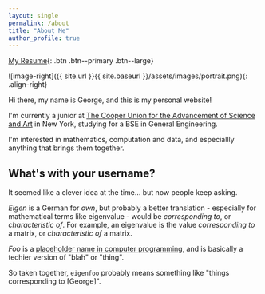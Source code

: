 ```yaml
---
layout: single
permalink: /about
title: "About Me"
author_profile: true
---
```

[My Resume](https://raw.githubusercontent.com/eigenfoo/eigenfoo.github.io/master/assets/documents/resume.pdf){: .btn .btn--primary .btn--large}

![image-right]({{ site.url }}{{ site.baseurl }}/assets/images/portrait.png){: .align-right}

Hi there, my name is George, and this is my personal website!

I'm currently a junior at [The Cooper Union for the Advancement of Science
and Art](http://cooper.edu/welcome) in New York, studying for a BSE in
General Engineering.

I'm interested in mathematics, computation and data, and especiallly anything
that brings them together.

## What's with your username?

It seemed like a clever idea at the time... but now people keep asking.

_Eigen_ is a German for _own_, but probably a better translation - especially
for mathematical terms like eigenvalue - would be _corresponding to_, or
_characteristic of_. For example, an eigenvalue is the value _corresponding to_
a matrix, or _characteristic of_ a matrix.

_Foo_ is a [placeholder name in computer
programming](https://en.wikipedia.org/wiki/Foobar), and is basically a techier
version of "blah" or "thing".

So taken together, `eigenfoo` probably means something like "things
corresponding to [George]".
